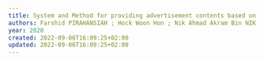 ```yaml
---
title: System and Method for providing advertisement contents based on facial analysis
authors: Farshid PIRAHANSIAH ; Hock Woon Hon ; Nik Ahmad Akram Bin NIK ZULKEPELI
year: 2020
created: 2022-09-06T16:09:25+02:00
updated: 2022-09-06T16:09:25+02:00
---
```



